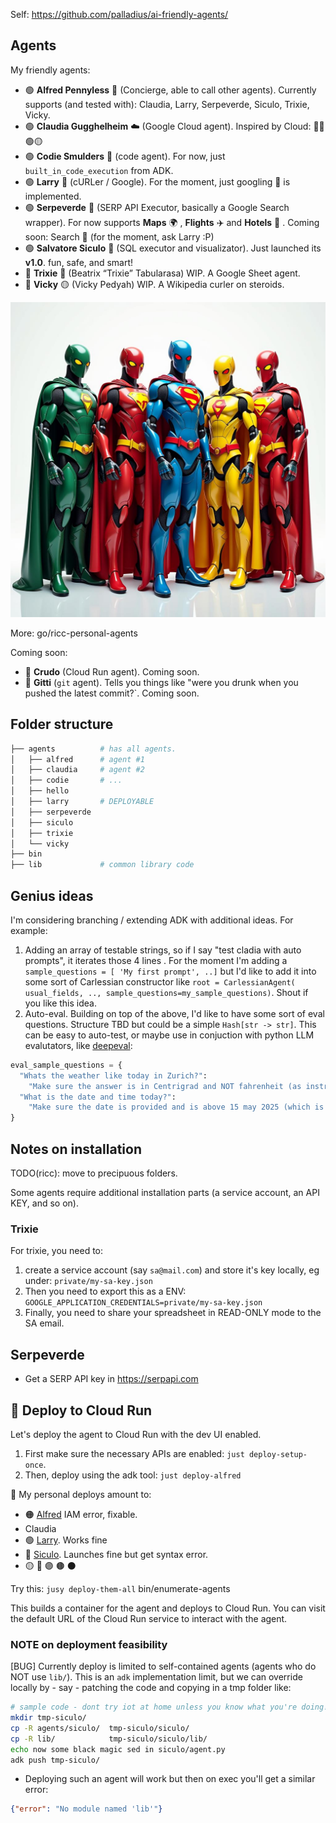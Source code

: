Self: https://github.com/palladius/ai-friendly-agents/

## Agents

My friendly agents:

* 🟢 **Alfred Pennyless** 🦇 (Concierge, able to call other agents). Currently supports (and tested with): Claudia, Larry, Serpeverde, Siculo, Trixie, Vicky.
* 🟢 **Claudia Gugghelheim** ☁️ (Google Cloud agent). Inspired by Cloud: 🔴🔵🟢🟡
* 🟢 **Codie Smulders** 🐍 (code agent). For now, just `built_in_code_execution` from ADK.
* 🟢 **Larry** 🧢  (cURLer / Google). For the moment, just googling 🔎 is implemented.
* 🟢 **Serpeverde** 🧙 (SERP API Executor, basically a Google Search wrapper). For now supports **Maps** 🌍 , **Flights** ✈️ and **Hotels** 🏨 .
  Coming soon: Search 🔎 (for the moment, ask Larry :P)
* 🟢 **Salvatore Siculo** 🧢  (SQL executor and visualizator). Just launched its **v1.0**. fun, safe, and smart!
* 🔶 **Trixie** 📗 (Beatrix “Trixie” Tabularasa) WIP. A Google Sheet agent.
* 🔶 **Vicky** 🟡 (Vicky Pedyah) WIP. A Wikipedia curler on steroids.


![A group of robotic super friends who are LLM agents. They're dressed as super heroes. Very colorful, and they integrate with each other. they rensemble DC Leage of Super Friends](super-friends.png)


More: go/ricc-personal-agents

Coming soon:

* 🔴 **Crudo** (Cloud Run agent). Coming soon.
* 🔴 **Gitti** (`git` agent). Tells you things like "were you drunk when you pushed the latest commit?`. Coming soon.

## Folder structure

```bash
├── agents          # has all agents.
│   ├── alfred      # agent #1
│   ├── claudia     # agent #2
│   ├── codie       # ...
│   ├── hello
│   ├── larry       # DEPLOYABLE
│   ├── serpeverde
│   ├── siculo
│   ├── trixie
│   └── vicky
├── bin
├── lib             # common library code
```

## Genius ideas

I'm considering branching / extending ADK with additional ideas. For example:

1. Adding an array of testable strings, so if I say "test cladia with auto prompts", it iterates those 4 lines .
   For the moment I'm adding a `sample_questions = [ 'My first prompt', ..]` but I'd like to add it into some sort of
   Carlessian constructor like `root = CarlessianAgent( usual_fields, .., sample_questions=my_sample_questions)`.
   Shout if you like this idea.
2. Auto-eval. Building on top of the above, I'd like to have some sort of eval questions. Structure TBD but could be a simple `Hash[str -> str]`.
   This can be easy to auto-test, or maybe use in conjuction with python LLM evalutators, like
   [deepeval](https://github.com/confident-ai/deepeval):

```python
eval_sample_questions = {
  "Whats the weather like today in Zurich?":
    "Make sure the answer is in Centrigrad and NOT fahrenheit (as instructed in the prompt), and it makes sense (between -10 and +40)",
  "What is the date and time today?":
    "Make sure the date is provided and is above 15 may 2025 (which is when this test was written)",
}
```

## Notes on installation

TODO(ricc): move to precipuous folders.

Some agents require additional installation parts (a service account, an API KEY, and so on).

### Trixie

For trixie, you need to:

1. create a service account (say `sa@mail.com`) and store it's key locally, eg under: `private/my-sa-key.json`
2. Then you need to export this as a ENV: `GOOGLE_APPLICATION_CREDENTIALS=private/my-sa-key.json`
3. Finally, you need to share your spreadsheet in READ-ONLY mode to the SA email.

## Serpeverde

* Get a SERP API key in https://serpapi.com

## 🚀 Deploy to Cloud Run

Let's deploy the agent to Cloud Run with the dev UI enabled.

1. First make sure the necessary APIs are enabled: `just deploy-setup-once`.
2. Then, deploy using the adk tool: `just deploy-alfred`

🚦 My personal deploys amount to:

* 🟠  [Alfred](https://adk-alfred-794266741446.europe-west1.run.app/dev-ui?app=alfred) IAM error, fixable.
* Claudia
* 🟢 [Larry](https://adk-larry-794266741446.europe-west1.run.app/dev-ui?app=larry). Works fine
* 🔴 [Siculo](https://adk-siculo-794266741446.europe-west1.run.app/dev-ui?app=siculo).  Launches fine but get syntax error.
* 🟡 🔵 🟣 🟤 ⚫

Try this: `jusy deploy-them-all` bin/enumerate-agents

This builds a container for the agent and deploys to Cloud Run.
You can visit the default URL of the Cloud Run service to interact with the agent.

### NOTE on deployment feasibility
[BUG] Currently deploy is limited to self-contained agents (agents who do NOT use `lib/`). This is an `adk` implementation
  limit, but we can override locally by - say - patching the code and copying in a tmp folder like:

```bash
# sample code - dont try iot at home unless you know what you're doing!
mkdir tmp-siculo/
cp -R agents/siculo/  tmp-siculo/siculo/
cp -R lib/            tmp-siculo/siculo/lib/
echo now some black magic sed in siculo/agent.py
adk push tmp-siculo/
```

* Deploying such an agent will work but then on exec you'll get a similar error:

```JSON
{"error": "No module named 'lib'"}
```
